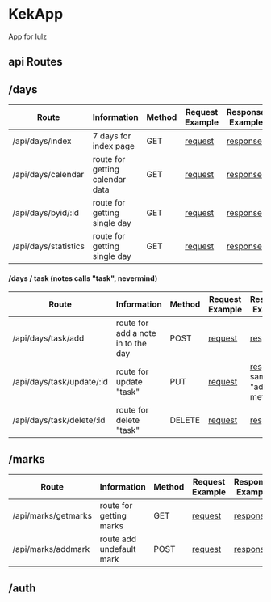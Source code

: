 # KekApp
App for lulz

## api Routes

## /days
| Route | Information | Method | Request Example | Response Example |
| - | - | - | - | - |
|  /api/days/index  | 7 days for index page | GET | [request](https://gist.github.com/Aloving/9234878ee1088d91485f7d18f5d4e8b9) | [response](https://gist.github.com/Aloving/4e6fd5b572b9958b0853d3f94c852dd2) |
| /api/days/calendar | route for getting calendar data | GET | [request](https://gist.github.com/Aloving/41839991e5c71646249727622ec0db0f) | [response](https://gist.github.com/Aloving/560efcd324aaa311ef3e9606885f6e1e) |
| /api/days/byid/:id | route for getting single day | GET | [request](https://gist.github.com/Aloving/36e48d762d0836b062013514c96e4a63) | [response](https://gist.github.com/Aloving/88e032796ee72be9995b3dba8e00aaf0) |
| /api/days/statistics | route for getting single day | GET | [request](https://gist.github.com/Aloving/73e0971074cae7a4305093be948b2cdb) | [response](https://gist.github.com/Aloving/68072fedb48369bfd5d323b817ebd8f6) |
#### /days / task (notes calls "task", nevermind)
| Route | Information | Method | Request Example | Response Example |
| - | - | - | - | - |
| /api/days/task/add | route for add a note in to the day | POST | [request](https://gist.github.com/Aloving/1085f9d48373c29dc74397c74e8e274e) |  [response](https://gist.github.com/Aloving/55612f93bcd5d86cfb89e1cdc44ee57a) |
| /api/days/task/update/:id | route for update "task" | PUT | [request](https://gist.github.com/Aloving/f0f85e62dcbc6611aeeaaa7d21bdc12a) | [response](https://gist.github.com/Aloving/1085f9d48373c29dc74397c74e8e274e) same like "add method" |
| /api/days/task/delete/:id | route for delete "task" | DELETE | [request](https://gist.github.com/Aloving/2fbcfbbc11ecba263d33be278add3e48) | [response](https://gist.github.com/Aloving/ea82ce3fe6e0254d2c38d04966af277b) |
## /marks
| Route | Information | Method | Request Example | Response Example |
| - | - | - | - | - |
|  /api/marks/getmarks  | route for getting marks | GET | [request](https://gist.github.com/Aloving/143c64c1fa2bad919c51cd3f808cece6) | [response](https://gist.github.com/Aloving/fb4959600cc749e55b096e4178e2fcf8) |
| /api/marks/addmark | route add undefault mark | POST | [request](https://gist.github.com/Aloving/b8cada6ab8a05577875b3d9365f9256a) | [response](https://gist.github.com/Aloving/https://gist.github.com/Aloving/3adee92e1c40d19f91e94af3a417a09a) |
## /auth
